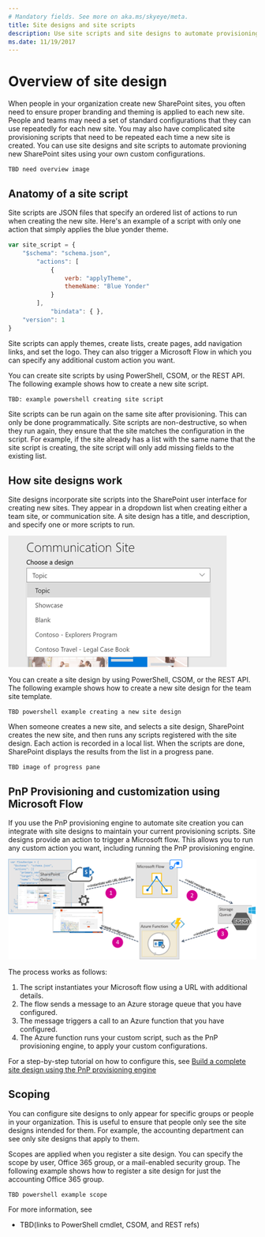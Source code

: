 ```yaml
---
# Mandatory fields. See more on aka.ms/skyeye/meta.
title: Site designs and site scripts
description: Use site scripts and site designs to automate provisioning new SharePoint sites with custom configurations.
ms.date: 11/19/2017
---
```


# Overview of site design
When people in your organization create new SharePoint sites, you often need to ensure proper branding and theming is applied to each new site. People and teams may need a set of standard configurations that they can use repeatedly for each new site. You may also have complicated site provisioning scripts that need to be repeated each time a new site is created. You can use site designs and site scripts to automate provioning new SharePoint sites using your own custom configurations.

```
TBD need overview image
```

## Anatomy of a site script

Site scripts are JSON files that specify an ordered list of actions to run when creating the new site. Here's an example of a script with only one action that simply applies the blue yonder theme.

```javascript
var site_script = {
    "$schema": "schema.json",
        "actions": [
            {
                verb: "applyTheme",
                themeName: "Blue Yonder"
            }
        ],
            "bindata": { },
    "version": 1
}
```

Site scripts can apply themes, create lists, create pages, add navigation links, and set the logo. They can also trigger a Microsoft Flow in which you can specify any additional custom action you want.

You can create site scripts by using PowerShell, CSOM, or the REST API. The following example shows how to create a new site script.

```
TBD: example powershell creating site script
```

Site scripts can be run again on the same site after provisioning. This can only be done programmatically. Site scripts are non-destructive, so when they run again, they ensure that the site matches the configuration in the script. For example, if the site already has a list with the same name that the site script is creating, the site script will only add missing fields to the existing list.

## How site designs work

Site designs incorporate site scripts into the SharePoint user interface for creating new sites. They appear in a dropdown list when creating either a team site, or communication site. A site design has a title, and description, and specify one or more scripts to run.

![site designs appear in drop down list under communication site](images/site-designs-listed-on-communication-site-template.png)

You can create a site design by using PowerShell, CSOM, or the REST API. The following example shows how to create a new site design for the team site template.

```
TBD powershell example creating a new site design
```

When someone creates a new site, and selects a site design, SharePoint creates the new site, and then runs any scripts registered with the site design. Each action is recorded in a local list. When the scripts are done, SharePoint displays the results from the list in a progress pane.

```
TBD image of progress pane
```

## PnP Provisioning and customization using Microsoft Flow

If you use the PnP provisioning engine to automate site creation you can integrate with site designs to maintain your current provisioning scripts. Site designs provide an action to trigger a Microsoft flow. This allows you to run any custom action you want, including running the PnP provisioning engine.

![process of triggering a Microsoft flow](images/process-for-triggering-a-custom-flow.png)

The process works as follows:
1. The script instantiates your Microsoft flow using a URL with additional details.
1. The flow sends a message to an Azure storage queue that you have configured.
1. The message triggers a call to an Azure function that you have configured.
1. The Azure function runs your custom script, such as the PnP provisioning engine, to apply your custom configurations.

For a step-by-step tutorial on how to configure this, see [Build a complete site design using the PnP provisioning engine](site-design-pnp-provisioning)

## Scoping

You can configure site designs to only appear for specific groups or people in your organization. This is useful to ensure that people only see the site designs intended for them. For example, the accounting department can see only site designs that apply to them. 

Scopes are applied when you register a site design. You can specify the scope by user, Office 365 group, or a mail-enabled security group. The following example shows how to register a site design for just the accounting Office 365 group.

```
TBD powershell example scope
```

For more information, see
*  TBD(links to PowerShell cmdlet, CSOM, and REST refs)
